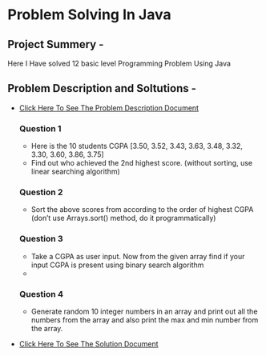 # Problem Solving In Java

## Project Summery -
 Here I Have solved 12 basic level Programming Problem Using Java

 ## Problem Description and Soltutions -
 - [Click Here To See The Problem Description Document](https://docs.google.com/document/d/1nVCycE11otMBeOLXjZYmpDSOdQmTZaOZ2qeEKHDleBk/edit?usp=sharing)
   ### Question 1
   -  Here is the 10 students CGPA [3.50, 3.52, 3.43, 3.63, 3.48, 3.32, 3.30, 3.60, 3.86, 3.75]
   - Find out who achieved the 2nd highest score. (without sorting, use linear searching algorithm)
   ### Question 2
   -  Sort the above scores from according to the order of highest CGPA (don’t use Arrays.sort() method, do it programmatically)
   ### Question 3
   -  Take a CGPA as user input. Now from the given array find if your input CGPA is present using binary search algorithm
   -  
    ### Question 4
   - Generate random 10 integer numbers in an array and print out all the numbers from the array and also print the max and min number from the array.
   
 - [Click Here To See The Solution Document](https://docs.google.com/document/d/10otlwVuxS67WUWe2gvgaZWC6V_TL8AXSRg9miniAAV4/edit?usp=sharing)
